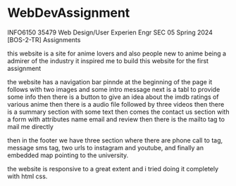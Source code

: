 # WebDevAssignment
INFO6150 35479 Web Design/User Experien Engr SEC 05 Spring 2024 [BOS-2-TR] Assignments

this website is a site for anime lovers and also people new to anime 
being a admirer of the industry it inspired me to build this website for the first assignment

the website has a navigation bar pinnde at the beginning of the page
it follows with two images and some intro message
next is a tabl to provide some info
then there is a button to give an idea about the imdb ratings of various anime
then there is a audio file followed by three videos
then there is a summary section with some text
then comes the contact us section with a form with attributes name email and review
then there is the mailto tag to mail me directly

then in the footer
we have three section where there are phone call to tag, message sms tag, two urls to instagram and youtube, and finally an embedded map pointing to the university.

the website is responsive to a great extent and i tried doing it completely with html css.
